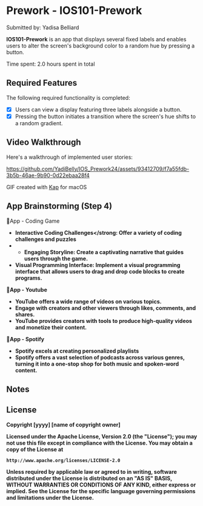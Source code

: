 <h1>Prework - IOS101-Prework</h1>

Submitted by: Yadisa Belliard

<strong>IOS101-Prework</strong> is an app that displays several fixed labels and enables users to alter the screen's background color to a random hue by pressing a button.

Time spent: 2.0 hours spent in total

<h2>Required Features</h2>

The following required functionality is completed:

 - [x] Users can view a display featuring three labels alongside a button.
- [x] Pressing the button initiates a transition where the screen's hue shifts to a random gradient.

<h2>Video Walkthrough</h2>
Here's a walkthrough of implemented user stories:

https://github.com/YadiBelly/IOS_Prework24/assets/93412709/f7a55fdb-3b5b-46ae-9b90-0d22ebaa28f4


GIF created with <a href="" target="_blank" rel="noreferrer">Kap</a> for macOS

<h2>App Brainstorming (Step 4)</h2>

:iphone:App - Coding Game 

- <strong>Interactive Coding Challenges</strong: Offer a variety of coding challenges and puzzles
- - <strong>Engaging Storyline</strong>: Create a captivating narrative that guides users through the game. 
- <strong>Visual Programming Interface</strong>: Implement a visual programming interface that allows users to drag and drop code blocks to create programs. 

:iphone:App - Youtube

- YouTube offers a wide range of videos on various topics.
- Engage with creators and other viewers through likes, comments, and shares.
- YouTube provides creators with tools to produce high-quality videos and monetize their content.

:iphone:App - Spotify 

- Spotify excels at creating personalized playlists
- Spotify offers a vast selection of podcasts across various genres, turning it into a one-stop shop for both music and spoken-word content.

<h2>Notes</h2>

<h2>License</h2>

Copyright [yyyy] [name of copyright owner]

Licensed under the Apache License, Version 2.0 (the "License");
you may not use this file except in compliance with the License.
You may obtain a copy of the License at

    http://www.apache.org/licenses/LICENSE-2.0

Unless required by applicable law or agreed to in writing, software
distributed under the License is distributed on an "AS IS" BASIS,
WITHOUT WARRANTIES OR CONDITIONS OF ANY KIND, either express or implied.
See the License for the specific language governing permissions and
limitations under the License.
